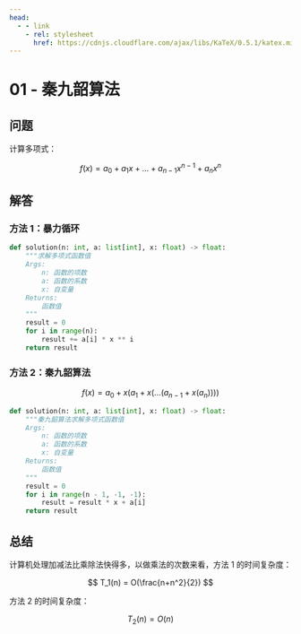 ```yaml
---
head:
  - - link
    - rel: stylesheet
      href: https://cdnjs.cloudflare.com/ajax/libs/KaTeX/0.5.1/katex.min.css
---
```


# 01 - 秦九韶算法

## 问题

计算多项式：

$$
f(x) = a_0 + a_1x + ... + a_{n-1}x^{n-1} + a_nx^n
$$

## 解答

### 方法 1：暴力循环

```python
def solution(n: int, a: list[int], x: float) -> float:
    """求解多项式函数值
    Args:
        n: 函数的项数
        a: 函数的系数
        x: 自变量
    Returns:
        函数值
    """
    result = 0
    for i in range(n):
        result += a[i] * x ** i
    return result
```

### 方法 2：秦九韶算法

$$
f(x) = a_0+x(a_1+x(\dots(a_{n-1}+x(a_n))))
$$

```python
def solution(n: int, a: list[int], x: float) -> float:
    """秦九韶算法求解多项式函数值
    Args:
        n: 函数的项数
        a: 函数的系数
        x: 自变量
    Returns:
        函数值
    """
    result = 0
    for i in range(n - 1, -1, -1):
        result = result * x + a[i]
    return result
```

## 总结

计算机处理加减法比乘除法快得多，以做乘法的次数来看，方法 1 的时间复杂度：

$$
T_1(n) = O(\frac{n+n^2}{2})
$$

方法 2 的时间复杂度：

$$
T_2(n) = O(n)
$$